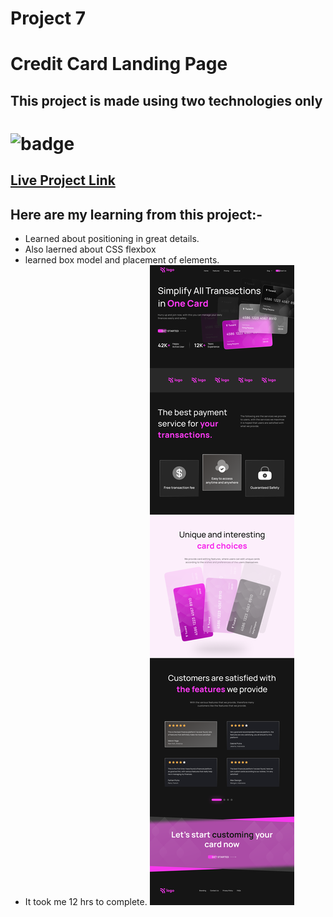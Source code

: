# Project 7 
# Credit Card Landing Page
## This project is made using two technologies only 
# ![badge](https://img.shields.io/badge/HTML-CSS-yellowgreen)

## [Live Project Link](https://elaborate-horse-7b5cb3.netlify.app/)

## Here are my learning from this project:-
- Learned about positioning in great details.
- Also laerned about CSS flexbox 
- learned box model and placement of elements.
- It took me 12 hrs to complete.
![image](./Credit%20card%20landing%20page.png)